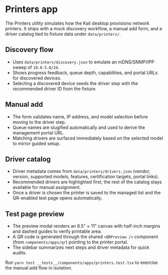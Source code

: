 # Printers app

The Printers utility simulates how the Kali desktop provisions network printers. It ships with a
mock discovery workflow, a manual add form, and a driver catalog tied to fixture data under
`data/printers/`.

## Discovery flow

- Uses `data/printers/discovery.json` to emulate an mDNS/SNMP/IPP sweep of `10.0.5.0/24`.
- Shows progress feedback, queue depth, capabilities, and portal URLs for discovered devices.
- Selecting a discovered device seeds the driver step with the recommended driver ID from the
  fixture.

## Manual add

- The form validates name, IP address, and model selection before moving to the driver step.
- Queue names are slugified automatically and used to derive the management portal URL.
- Matching drivers are surfaced immediately based on the selected model to mirror guided setup.

## Driver catalog

- Driver metadata comes from `data/printers/drivers.json` (vendor, version, supported models,
  features, certification targets, portal links).
- Recommended drivers are highlighted first; the rest of the catalog stays available for manual
  assignment.
- Once a driver is chosen the printer is saved to the managed list and the QR-enabled test page
  opens automatically.

## Test page preview

- The preview modal renders an 8.5" × 11" canvas with half-inch margins and dashed guides to verify
  printable area.
- A QR code is generated through the shared `<QRPreview />` component (from `components/apps/qr`)
  pointing to the printer portal.
- The sidebar summarizes next steps and driver metadata for quick audits.

Run `yarn test __tests__/components/apps/printers.test.tsx` to exercise the manual add flow in
isolation.
